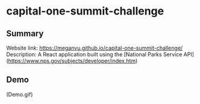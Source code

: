 # capital-one-summit-challenge

## Summary
Website link: https://meganvu.github.io/capital-one-summit-challenge/
Description: A React application built using the [National Parks Service API] (https://www.nps.gov/subjects/developer/index.htm)

## Demo
(Demo.gif)
